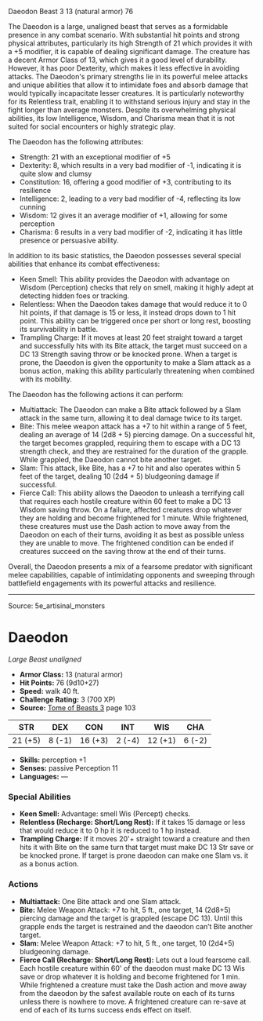 <MonsterName/>Daeodon</MonsterName>
<CreatureType/>Beast</CreatureType>
<CR/>3</CR>
<AC/>13 (natural armor)</AC>
<HP/>76</HP>
<summary>The Daeodon is a large, unaligned beast that serves as a formidable presence in any combat scenario. With substantial hit points and strong physical attributes, particularly its high Strength of 21 which provides it with a +5 modifier, it is capable of dealing significant damage. The creature has a decent Armor Class of 13, which gives it a good level of durability. However, it has poor Dexterity, which makes it less effective in avoiding attacks. The Daeodon's primary strengths lie in its powerful melee attacks and unique abilities that allow it to intimidate foes and absorb damage that would typically incapacitate lesser creatures. It is particularly noteworthy for its Relentless trait, enabling it to withstand serious injury and stay in the fight longer than average monsters. Despite its overwhelming physical abilities, its low Intelligence, Wisdom, and Charisma mean that it is not suited for social encounters or highly strategic play.</summary>

<detail>

The Daeodon has the following attributes: 
- Strength: 21 with an exceptional modifier of +5
- Dexterity: 8, which results in a very bad modifier of -1, indicating it is quite slow and clumsy
- Constitution: 16, offering a good modifier of +3, contributing to its resilience
- Intelligence: 2, leading to a very bad modifier of -4, reflecting its low cunning
- Wisdom: 12 gives it an average modifier of +1, allowing for some perception
- Charisma: 6 results in a very bad modifier of -2, indicating it has little presence or persuasive ability.

In addition to its basic statistics, the Daeodon possesses several special abilities that enhance its combat effectiveness:
- Keen Smell: This ability provides the Daeodon with advantage on Wisdom (Perception) checks that rely on smell, making it highly adept at detecting hidden foes or tracking.
- Relentless: When the Daeodon takes damage that would reduce it to 0 hit points, if that damage is 15 or less, it instead drops down to 1 hit point. This ability can be triggered once per short or long rest, boosting its survivability in battle.
- Trampling Charge: If it moves at least 20 feet straight toward a target and successfully hits with its Bite attack, the target must succeed on a DC 13 Strength saving throw or be knocked prone. When a target is prone, the Daeodon is given the opportunity to make a Slam attack as a bonus action, making this ability particularly threatening when combined with its mobility.

The Daeodon has the following actions it can perform:
- Multiattack: The Daeodon can make a Bite attack followed by a Slam attack in the same turn, allowing it to deal damage twice to its target.
- Bite: This melee weapon attack has a +7 to hit within a range of 5 feet, dealing an average of 14 (2d8 + 5) piercing damage. On a successful hit, the target becomes grappled, requiring them to escape with a DC 13 strength check, and they are restrained for the duration of the grapple. While grappled, the Daeodon cannot bite another target.
- Slam: This attack, like Bite, has a +7 to hit and also operates within 5 feet of the target, dealing 10 (2d4 + 5) bludgeoning damage if successful.
- Fierce Call: This ability allows the Daeodon to unleash a terrifying call that requires each hostile creature within 60 feet to make a DC 13 Wisdom saving throw. On a failure, affected creatures drop whatever they are holding and become frightened for 1 minute. While frightened, these creatures must use the Dash action to move away from the Daeodon on each of their turns, avoiding it as best as possible unless they are unable to move. The frightened condition can be ended if creatures succeed on the saving throw at the end of their turns. 

Overall, the Daeodon presents a mix of a fearsome predator with significant melee capabilities, capable of intimidating opponents and sweeping through battlefield engagements with its powerful attacks and resilience.</detail>



---

Source: 5e_artisinal_monsters

# Daeodon

*Large* *Beast* *unaligned*

- **Armor Class:** 13 (natural armor)
- **Hit Points:** 76 (9d10+27)
- **Speed:** walk 40 ft.
- **Challenge Rating:** 3 (700 XP)
- **Source:** [Tome of Beasts 3](https://koboldpress.com/kpstore/product/tome-of-beasts-3-for-5th-edition/) page 103

| STR | DEX | CON | INT | WIS | CHA |
| --- | --- | --- | --- | --- | --- |
| 21 (+5) | 8 (-1) | 16 (+3) | 2 (-4) | 12 (+1) | 6 (-2) |

- **Skills:** perception +1
- **Senses:** passive Perception 11
- **Languages:** —

### Special Abilities

- **Keen Smell:** Advantage: smell Wis (Percept) checks.
- **Relentless (Recharge: Short/Long Rest):** If it takes 15 damage or less that would reduce it to 0 hp it is reduced to 1 hp instead.
- **Trampling Charge:** If it moves 20'+ straight toward a creature and then hits it with Bite on the same turn that target must make DC 13 Str save or be knocked prone. If target is prone daeodon can make one Slam vs. it as a bonus action.

### Actions

- **Multiattack:** One Bite attack and one Slam attack.
- **Bite:** Melee Weapon Attack: +7 to hit, 5 ft., one target, 14 (2d8+5) piercing damage and the target is grappled (escape DC 13). Until this grapple ends the target is restrained and the daeodon can’t Bite another target.
- **Slam:** Melee Weapon Attack: +7 to hit, 5 ft., one target, 10 (2d4+5) bludgeoning damage.
- **Fierce Call (Recharge: Short/Long Rest):** Lets out a loud fearsome call. Each hostile creature within 60' of the daeodon must make DC 13 Wis save or drop whatever it is holding and become frightened for 1 min. While frightened a creature must take the Dash action and move away from the daeodon by the safest available route on each of its turns unless there is nowhere to move. A frightened creature can re-save at end of each of its turns success ends effect on itself.




